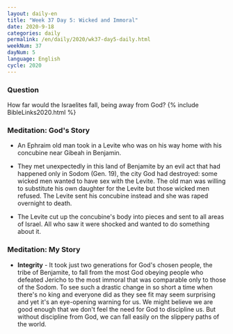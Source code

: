 ```yaml
---
layout: daily-en
title: "Week 37 Day 5: Wicked and Immoral"
date: 2020-9-18 
categories: daily
permalink: /en/daily/2020/wk37-day5-daily.html
weekNum: 37
dayNum: 5
language: English
cycle: 2020
---
```

### Question     
How far would the Israelites fall, being away from God?
{% include BibleLinks2020.html %} 

### Meditation: God's Story   
+ An Ephraim old man took in a Levite who was on his way home with his concubine near Gibeah in Benjamin. 

+ They met unexpectedly in this land of Benjamite by an evil act that had happened only in Sodom (Gen. 19), the city God had destroyed: some wicked men wanted to have sex with the Levite. The old man was willing to substitute his own daughter for the Levite but those wicked men refused. The Levite sent his concubine instead and she was raped overnight to death. 

+ The Levite cut up the concubine's body into pieces and sent to all areas of Israel. All who saw it were shocked and wanted to do something about it. 

### Meditation: My Story   
+ **Integrity** - It took just two generations for God's chosen people, the tribe of Benjamite, to fall from the most God obeying people who defeated Jericho to the most immoral that was comparable only to those of the Sodom. To see such a drastic change in so short a time when there's no king and everyone did as they see fit may seem surprising and yet it's an eye-opening warning for us. We might believe we are good enough that we don't feel the need for God to discipline us. But without discipline from God, we can fall easily on the slippery paths of the world. 
